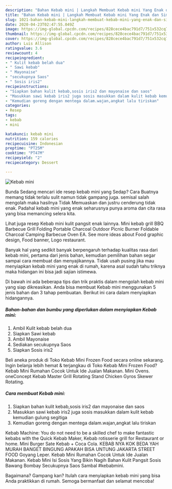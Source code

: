 ```yaml
---
description: "Bahan Kebab mini | Langkah Membuat Kebab mini Yang Enak dan Simpel"
title: "Bahan Kebab mini | Langkah Membuat Kebab mini Yang Enak dan Simpel"
slug: 1021-bahan-kebab-mini-langkah-membuat-kebab-mini-yang-enak-dan-simpel
date: 2020-04-23T02:47:55.049Z
image: https://img-global.cpcdn.com/recipes/828cece4bac791d7/751x532cq70/kebab-mini-foto-resep-utama.jpg
thumbnail: https://img-global.cpcdn.com/recipes/828cece4bac791d7/751x532cq70/kebab-mini-foto-resep-utama.jpg
cover: https://img-global.cpcdn.com/recipes/828cece4bac791d7/751x532cq70/kebab-mini-foto-resep-utama.jpg
author: Luis Allison
ratingvalue: 3.6
reviewcount: 4
recipeingredient:
- " Kulit kebab belah dua"
- " Sawi kebab"
- " Mayonaise"
- "secukupnya Saos"
- " Sosis iris2"
recipeinstructions:
- "Siapkan bahan kulit kebab,sosis iris2 dan mayonaise dan saos"
- "Masukkan sawi kebab iris2 juga sosis masukkan dalam kulit kebab kemudian gulung segitiga"
- "Kemudian goreng dengan mentega dalam.wajan,angkat lalu tiriskan"
categories:
- Resep
tags:
- kebab
- mini

katakunci: kebab mini 
nutrition: 159 calories
recipecuisine: Indonesian
preptime: "PT25M"
cooktime: "PT47M"
recipeyield: "2"
recipecategory: Dessert

---
```



![Kebab mini](https://img-global.cpcdn.com/recipes/828cece4bac791d7/751x532cq70/kebab-mini-foto-resep-utama.jpg)

Bunda Sedang mencari ide resep kebab mini yang Sedap? Cara Buatnya memang tidak terlalu sulit namun tidak gampang juga. semisal salah mengolah maka hasilnya Tidak Memuaskan dan justru cenderung tidak enak. Padahal kebab mini yang enak seharusnya punya aroma dan cita rasa yang bisa memancing selera kita.

Lihat juga resep Kebab mini kulit pangsit enak lainnya. Mini kebab grill BBQ Barbecue Grill Folding Portable Charcoal Outdoor Picnic Burner Foldable Charcoal Camping Barbecue Oven EA. See more ideas about Food graphic design, Food banner, Logo restaurant.

Banyak hal yang sedikit banyak berpengaruh terhadap kualitas rasa dari kebab mini, pertama dari jenis bahan, kemudian pemilihan bahan segar sampai cara membuat dan menyajikannya. Tidak usah pusing jika mau menyiapkan kebab mini yang enak di rumah, karena asal sudah tahu triknya maka hidangan ini bisa jadi sajian istimewa.


Di bawah ini ada beberapa tips dan trik praktis dalam mengolah kebab mini yang siap dikreasikan. Anda bisa membuat Kebab mini menggunakan 5 jenis bahan dan 3 tahap pembuatan. Berikut ini cara dalam menyiapkan hidangannya.

<!--inarticleads1-->

##### Bahan-bahan dan bumbu yang diperlukan dalam menyiapkan Kebab mini:

1. Ambil  Kulit kebab belah dua
1. Siapkan  Sawi kebab
1. Ambil  Mayonaise
1. Sediakan secukupnya Saos
1. Siapkan  Sosis iris2


Beli aneka produk di Toko Kebab Mini Frozen Food secara online sekarang. Ingin belanja lebih hemat &amp; terjangkau di Toko Kebab Mini Frozen Food? Kebab Mini Rumahan Cocok Untuk Ide Jualan Makanan. Mini Ovens. oneConcept Kebab Master Grill Rotating Stand Chicken Gyros Skewer Rotating. 

<!--inarticleads2-->

##### Cara membuat Kebab mini:

1. Siapkan bahan kulit kebab,sosis iris2 dan mayonaise dan saos
1. Masukkan sawi kebab iris2 juga sosis masukkan dalam kulit kebab kemudian gulung segitiga
1. Kemudian goreng dengan mentega dalam.wajan,angkat lalu tiriskan


Kebab Machine: You do not need to be a skilled chef to make fantastic kebabs with the Quick Kebab Maker, Kebab rotisserie grill for Restaurant or home. Mini Burger Sate Kebab + Coca Cola. KEBAB NYA KOK BEDA YAH MURAH BANGET BINGUNG APAKAH BISA UNTUNG JAKARTA STREET FOOD Goyang Leper. Kebab Mini Rumahan Cocok Untuk Ide Jualan Makanan. Kebab Mini Isi Sosis Yang Bikin Nagih Bahan Kulit Pangsit Sosis Bawang Bombay Secukupnya Saos Sambal #kebabmini. 

Bagaimana? Gampang kan? Itulah cara menyiapkan kebab mini yang bisa Anda praktikkan di rumah. Semoga bermanfaat dan selamat mencoba!
